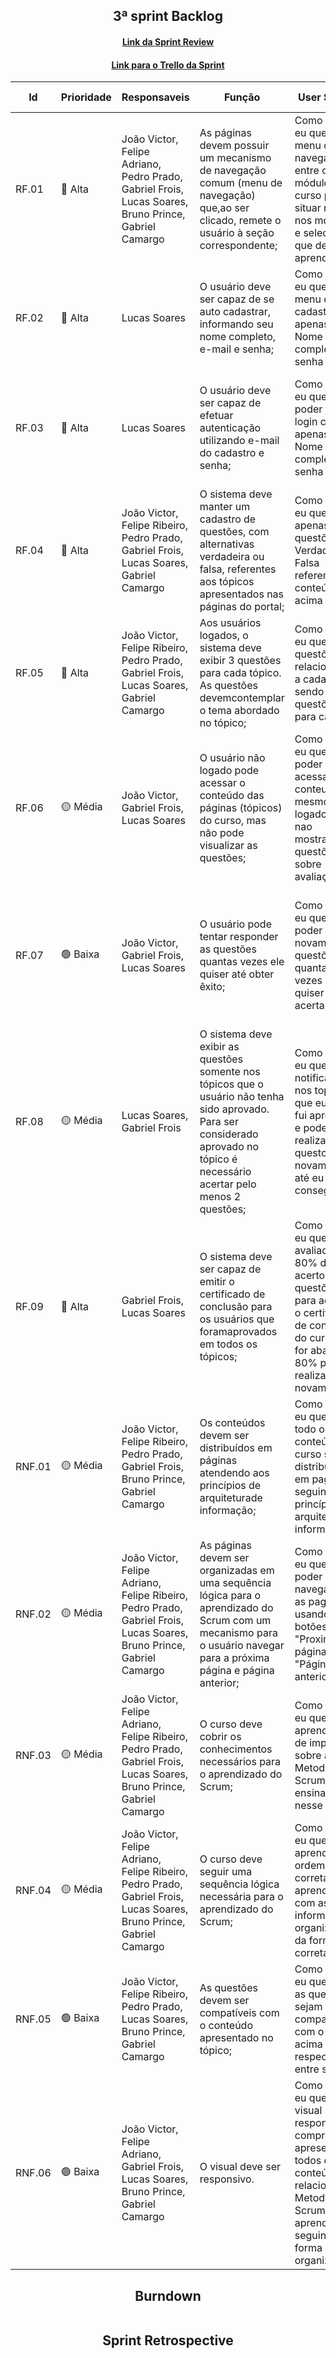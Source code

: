 <h2 align="center">3ª sprint Backlog</h2>

<h4 align="center">
  <a href="">Link da Sprint Review</a>
</h4>

<h4 align="center">
  <a href="" target="_blank">Link para o Trello da Sprint</a>
</h4>

| Id | Prioridade | Responsaveis | Função | User Stories | Definition of Done |
| -- | ---------- | ------------ | ------ | ------------ | ------------------ |
| RF.01 | 🔴 Alta | João Victor, Felipe Adriano, Pedro Prado, Gabriel Frois, Lucas Soares, Bruno Prince, Gabriel Camargo | As páginas devem possuir um mecanismo de navegação comum (menu de navegação) que,ao ser clicado, remete o usuário à seção correspondente; | Como usuário eu quero um menu de navegação entre os módulos do curso para se situar melhor nos módulos e selecionar o que deseja aprender | Criar um indice e botoes de pagina anterior e proxima
| RF.02 | 🔴 Alta | Lucas Soares | O usuário deve ser capaz de se auto cadastrar, informando seu nome completo, e-mail e senha; | Como usuário eu quero um menu de cadastro com apenas: Nome completo, senha e email | Criar uma janela de cadastro com nome, senha e email como identificadores de usuario |
| RF.03 | 🔴 Alta | Lucas Soares | O usuário deve ser capaz de efetuar autenticação utilizando e-mail do cadastro e senha; | Como usuário eu quero poder fazer login com apenas: Nome completo, senha e email | Criar um janela de login utlizando o dados fornecidos pelo cadastro para conectar o usuario a plataforma |
| RF.04 | 🔴 Alta | João Victor, Felipe Ribeiro, Pedro Prado, Gabriel Frois, Lucas Soares, Gabriel Camargo | O sistema deve manter um cadastro de questões, com alternativas verdadeira ou falsa, referentes aos tópicos apresentados nas páginas do portal; | Como usuário eu quero apenas questões de Verdadeiro ou Falsa referentes ao conteúdo acima | Fazer as questões apenas Verdadeiras ou Falsas |
| RF.05 | 🔴 Alta | João Victor, Felipe Ribeiro, Pedro Prado, Gabriel Frois, Lucas Soares, Gabriel Camargo| Aos usuários logados, o sistema deve exibir 3 questões para cada tópico. As questões devemcontemplar o tema abordado no tópico; | Como usuário eu quero questões relacionadas a cada tópico sendo 3 questões para cada | Criar uma sessão de questões relacionadas a cada tópico com 3 questões de Verdadeiro ou Falso | Criar uma sessão de questões relacionadas a cada tópico com 3 questões de Verdadeiro ou Falso |
| RF.06 | 🟡 Média | João Victor, Gabriel Frois, Lucas Soares| O usuário não logado pode acessar o conteúdo das páginas (tópicos) do curso, mas não pode visualizar as questões; | Como usuário eu quero poder acessar os conteudos mesmo nao logado, mas nao mostrando as questões sobre avaliação | Criar um sistema para identificar quando usuario estiver logado e quando nao estiver, as questões nao vão aparecer |
| RF.07 | 🟢 Baixa | João Victor, Gabriel Frois, Lucas Soares| O usuário pode tentar responder as questões quantas vezes ele quiser até obter êxito; | Como usuário eu quero poder realizar novamente as questões quantas vezes eu quiser até eu acerta-las | Criar um sistema do usuario poder avançar só se atender os outros requisitos entao poder tentar novamente quantas vezes precisar 
| RF.08 | 🟡 Média | Lucas Soares, Gabriel Frois |O sistema deve exibir as questões somente nos tópicos que o usuário não tenha sido aprovado. Para ser considerado aprovado no tópico é necessário acertar pelo menos 2 questões; | Como usuário eu quero ser notificado nos topicos que eu nao fui aprovado e poder realizar as questoes novamente até eu conseguir | Criar um sistema que notifica o usuário quando ele nao foi aprovado em tal topico e poder realiza-lo novamente
| RF.09 | 🔴 Alta | Gabriel Frois, Lucas Soares | O sistema deve ser capaz de emitir o certificado de conclusão para os usuários que foramaprovados em todos os tópicos; | Como usuário eu quero ser avaliado com 80% de acerto nas questões para adquirir o certificado de conclusão do curso, se for abaixo de 80% poder realizar novamente | Criar um sistema de avaliação que conta as questões que forem corretas e ao passar de 80% de acertos ser emitido como "aprovado" e se não passar poder realizar novamente | 
| RNF.01 | 🟡 Média | João Victor, Felipe Ribeiro, Pedro Prado, Gabriel Frois, Bruno Prince, Gabriel Camargo|Os conteúdos devem ser distribuídos em páginas atendendo aos princípios de arquiteturade informação; | Como usuário eu quero que todo o conteúdo do curso seja distribuido em paginas seguindo os princípios da arquitetura de informação | Fazer os conteúdos do site seguir a arquitetura de informação |
| RNF.02 | 🟡 Média | João Victor, Felipe Adriano, Felipe Ribeiro, Pedro Prado, Gabriel Frois, Lucas Soares, Bruno Prince, Gabriel Camargo |As páginas devem ser organizadas em uma sequência lógica para o aprendizado do Scrum com um mecanismo para o usuário navegar para a próxima página e página anterior; | Como usuário eu quero poder navegar entre as paginas usando botões de "Proxima página" e de "Página anterior" | Criar botões que levam para a pagina seguinte e para pagina anterior, respectivamente |
| RNF.03 | 🟡 Média | João Victor, Felipe Adriano, Felipe Ribeiro, Pedro Prado, Gabriel Frois, Lucas Soares, Bruno Prince, Gabriel Camargo |O curso deve cobrir os conhecimentos necessários para o aprendizado do Scrum; | Como usúario eu quero aprender tudo de importante sobre a Metodologia Scrum e seus ensinamentos nesse curso | Construir o site contendo todos os conteúdos necessarios para entender a Metodologia Scrum | 
| RNF.04 | 🟡 Média | João Victor, Felipe Adriano, Felipe Ribeiro, Pedro Prado, Gabriel Frois, Lucas Soares, Bruno Prince, Gabriel Camargo |O curso deve seguir uma sequência lógica necessária para o aprendizado do Scrum; | Como usúario eu quero aprender na ordem correta de aprendizado, com as informações organizadas da forma correta | Construir o conteúdo do site em ordem de ensinamentos do Scrum |
| RNF.05| 🟢 Baixa | João Victor, Felipe Ribeiro, Pedro Prado, Lucas Soares, Bruno Prince, Gabriel Camargo |As questões devem ser compatíveis com o conteúdo apresentado no tópico; | Como usuário eu quero que as questões sejam compativeis com o topico acima sendo respectivos entre si | Criar as questões abaixo do conteúdo do topico apresentando, apresentando as perguntas relativas a ele |
| RNF.06| 🟢 Baixa | João Victor, Felipe Adriano, Gabriel Frois, Lucas Soares, Bruno Prince, Gabriel Camargo|O visual deve ser responsivo.| Como usuário eu quero um visual responsivo e compreensivo apresentando todos os conteúdos relacionado a Metodologia Scrum e seu aprendizados seguindo de forma organizada | Tranformar o tamanho do site de acordo com o tamanho da janela com os conteudos respondendo-a |

<h2 align="center">Burndown</h2>

<p align="center">
  <img src="">
</p>

<h2 align="center">Sprint Retrospective</h2>

<h4 align="center">
</h4>

